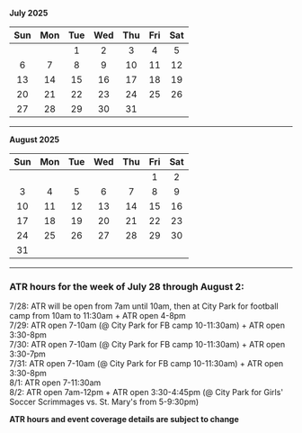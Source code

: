 **July 2025**

|Sun|Mon|Tue|Wed|Thu|Fri|Sat|
|:---:|:---:|:---:|:---:|:---:|:---:|:---:|
|   |   |1  |2  |3  |4  |5  |
|6  |7  |8  |9  |10 |11 |12 |
|13 |14 |15 |16 |17 |18 |19 |
|20 |21 |22 |23 |24 |25 |26 |
|27 |28 |29 |30 |31 |   |   |  

---  

**August 2025**

|Sun|Mon|Tue|Wed|Thu|Fri|Sat|
|:---:|:---:|:---:|:---:|:---:|:---:|:---:|
|   |   |   |   |   |1  |2  |
|3  |4  |5  |6  |7  |8  |9  |
|10 |11 |12 |13 |14 |15 |16 |
|17 |18 |19 |20 |21 |22 |23 |
|24 |25 |26 |27 |28 |29 |30 |
|31 |   |   |   |   |   |   |  

---  

### ATR hours for the week of July 28 through August 2:

7/28: ATR will be open from 7am until 10am, then at City Park for football camp from 10am to 11:30am + ATR open 4-8pm  
7/29: ATR open 7-10am (@ City Park for FB camp 10-11:30am) + ATR open 3:30-8pm  
7/30: ATR open 7-10am (@ City Park for FB camp 10-11:30am) + ATR open 3:30-7pm  
7/31: ATR open 7-10am (@ City Park for FB camp 10-11:30am) + ATR open 3:30-8pm  
8/1: ATR open 7-11:30am  
8/2: ATR open 7am-12pm + ATR open 3:30-4:45pm (@ City Park for Girls' Soccer Scrimmages vs. St. Mary's from 5-9:30pm)  

**ATR hours and event coverage details are subject to change**
